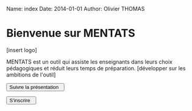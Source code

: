 Name: index
Date: 2014-01-01
Author: Olivier THOMAS


<div class="col-md-10 col-md-offset-1">
 <div class="panel panel-info">
  <div class="panel-heading"><h1>
Bienvenue sur MENTATS
  </h1></div>
  <div class="panel-body">

[insert logo]


<div class="competences-graph" data-domain="9cN5s1"></div>

MENTATS est un outil qui assiste les enseignants dans leurs choix pédagogiques et réduit leurs temps de préparation.
[développer sur les ambitions de l'outil]


[<button class="btn btn-primary pull-left" type="button"> Suivre la présentation &nbsp;<i class="icon-arrow-right"></i></button>](/tuto/module)


[<button class="btn btn-primary pull-right" type="button">S'inscrire &nbsp;<i class="icon-arrow-right"></i></button>](/account/register)

  </div>
 </div>
</div>
